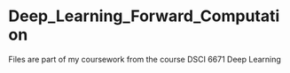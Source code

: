 # Deep_Learning_Forward_Computation
Files are part of my coursework from the course DSCI 6671 Deep Learning
